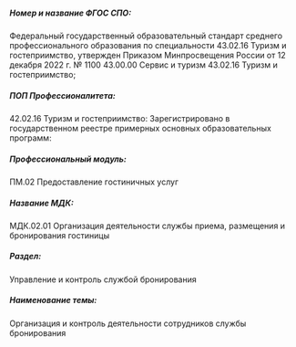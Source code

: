 ##### Номер и название ФГОС СПО:
Федеральный государственный образовательный стандарт среднего профессионального образования по специальности 43.02.16 Туризм и гостеприимство, утвержден Приказом Минпросвещения России от 12 декабря 2022 г. № 1100 43.00.00 Сервис и туризм 
43.02.16 Туризм и гостеприимство; 

##### ПОП Профессионалитета:
42.02.16 Туризм и гостеприимство: Зарегистрировано в государственном реестре примерных основных образовательных программ: 

##### Профессиональный модуль:
ПМ.02 Предоставление гостиничных услуг 

##### Название МДК:
МДК.02.01 Организация деятельности службы приема, размещения и бронирования гостиницы 

##### Раздел:
Управление и контроль службой бронирования 

##### Наименование темы: 
Организация и контроль деятельности сотрудников службы бронирования